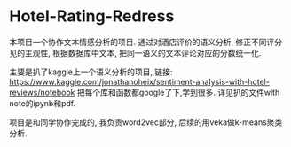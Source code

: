 # Hotel-Rating-Redress
本项目一个协作文本情感分析的项目. 通过对酒店评价的语义分析, 修正不同评分见的主观性, 根据数据库中文本, 把同一语义的文本评论对应的分数统一化.

主要是扒了kaggle上一个语义分析的项目, 链接: https://www.kaggle.com/jonathanoheix/sentiment-analysis-with-hotel-reviews/notebook
把每个库和函数都google了下,学到很多. 详见扒的文件with note的ipynb和pdf.

项目是和同学协作完成的, 我负责word2vec部分, 后续的用veka做k-means聚类分析.

